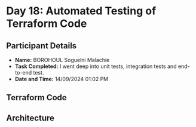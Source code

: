 # Day 18: Automated Testing of Terraform Code

## Participant Details

- **Name:** BOROHOUL Soguelni Malachie
- **Task Completed:** I went deep into unit tests, integration tests and end-to-end test.
- **Date and Time:** 14/09/2024 01:02 PM 

## Terraform Code 

## Architecture 
[]()

